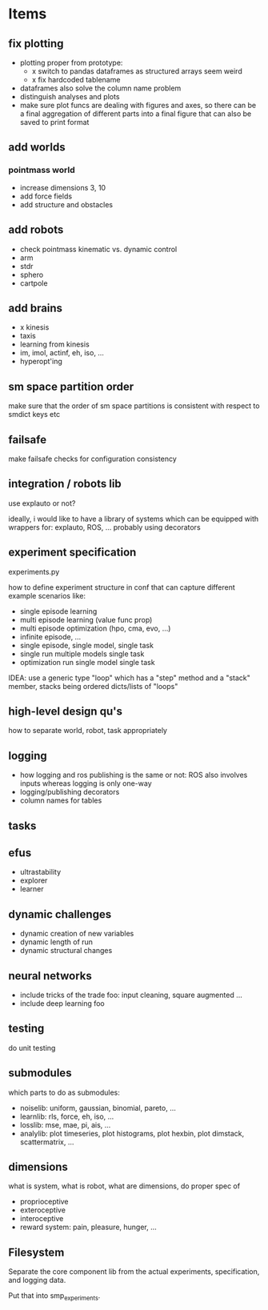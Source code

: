 

# Items


## fix plotting

-   plotting proper from prototype:
    -   x switch to pandas dataframes as structured arrays seem weird
    -   x fix hardcoded tablename
-   dataframes also solve the column name problem
-   distinguish analyses and plots
-   make sure plot funcs are dealing with figures and axes, so there
    can be a final aggregation of different parts into a final figure
    that can also be saved to print format


## add worlds


### pointmass world

-   increase dimensions 3, 10
-   add force fields
-   add structure and obstacles


## add robots

-   check pointmass kinematic vs. dynamic control
-   arm
-   stdr
-   sphero
-   cartpole


## add brains

-   x kinesis
-   taxis
-   learning from kinesis
-   im, imol, actinf, eh, iso, &#x2026;
-   hyperopt'ing


## sm space partition order

make sure that the order of sm space partitions is consistent with
respect to smdict keys etc


## failsafe

make failsafe checks for configuration consistency


## integration / robots lib

use explauto or not?

ideally, i would like to have a library of systems which can be equipped
with wrappers for: explauto, ROS, &#x2026; probably using decorators


## experiment specification

experiments.py

how to define experiment structure in conf that can capture different
example scenarios like:

-   single episode learning
-   multi episode learning (value func prop)
-   multi episode optimization (hpo, cma, evo, &#x2026;)
-   infinite episode, &#x2026;
-   single episode, single model, single task
-   single run multiple models single task
-   optimization run single model single task

IDEA: use a generic type "loop" which has a "step" method and a
"stack" member, stacks being ordered dicts/lists of "loops"


## high-level design qu's

how to separate world, robot, task appropriately


## logging

-   how logging and ros publishing is the same or not: ROS also
    involves inputs whereas logging is only one-way
-   logging/publishing decorators
-   column names for tables


## tasks


## efus

-   ultrastability
-   explorer
-   learner


## dynamic challenges

-   dynamic creation of new variables
-   dynamic length of run
-   dynamic structural changes


## neural networks

-   include tricks of the trade foo: input cleaning, square augmented &#x2026;
-   include deep learning foo


## testing

do unit testing


## submodules

which parts to do as submodules:

-   noiselib: uniform, gaussian, binomial, pareto, &#x2026;
-   learnlib: rls, force, eh, iso, &#x2026;
-   losslib: mse, mae, pi, ais, &#x2026;
-   analylib: plot timeseries, plot histograms, plot hexbin, plot
    dimstack, scattermatrix, &#x2026;


## dimensions

what is system, what is robot, what are dimensions, do proper spec of

-   proprioceptive
-   exteroceptive
-   interoceptive
-   reward system: pain, pleasure, hunger, &#x2026;


## Filesystem

Separate the core component lib from the actual experiments,
specification, and logging data.

Put that into smp<sub>experiments</sub>.

